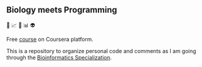 ## Biology meets Programming

:microscope: :chart_with_upwards_trend: :pill: :bar_chart: :alien:

Free [course](https://www.coursera.org/learn/bioinformatics/) on Coursera platform.

This is a repository to organize personal code and comments as I am going through the [Bioinformatics Specialization](https://www.coursera.org/specializations/bioinformatics).